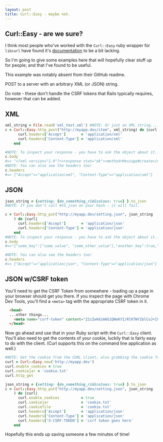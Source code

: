 ```yaml
---
layout: post
title: Curl::Easy - maybe not.
---
```

## Curl::Easy - are we sure?

I think most people who've worked with the `Curl::Easy` ruby wrapper for `libcurl` have found it's [documentation](https://github.com/taf2/curb) to be a bit lacking.

So I'm going to give some examples here that will hopefully clear stuff up for people; and that I've found to be useful.

This example was notably absent from their GitHub readme.

POST to a server with an arbitrary XML (or JSON) string.

Do note - these don't handle the CSRF tokens that Rails typically requires, however that can be added.

## XML
```ruby
xml_string = File.read('xml_test.xml') #NOTE: Or just an XML string....
c = Curl::Easy.http_post("http://myapp.dev/item", xml_string) do |curl|
      curl.headers['Accept']       = 'application/xml'
      curl.headers['Content-Type'] = 'application/xml'
    end

#NOTE: To inspect your response - you have to ask the object about it...
c.body
#=> "<?xml version="1.0"?><response stat="ok"><method>Message#create</method></response>"
#NOTE: You can also see the headers too!
c.headers
#=> {"Accept"=>"application/xml", "Content-Type"=>"application/xml"}
```

## JSON
```ruby
json_string = {setting: {do_something_ridiculous: true} }.to_json
#NOTE: If you don't call #to_json on your hash - it will fail.

c = Curl::Easy.http_put("http://myapp.dev/setting.json", json_string
    ) do |curl|
      curl.headers['Accept']       = 'application/json'
      curl.headers['Content-Type'] = 'application/json'
    end
#NOTE: To inspect your response - you have to ask the object about it...    
c.body
#=>"{"some_key":["some_value", "some_other_value"],"another_key":true,"different_key":1234567}"

#NOTE: You can also see the headers too!
c.headers
#=> {"Accept"=>"application/json", "Content-Type"=>"application/json"}
```

## JSON w/CSRF token
You'll need to get the CSRF Token from somewhere - loading up a page in your browser should get you there.
If you inspect the page with Chrome Dev Tools, you'll find a `<meta>` tag with the appropriate CSRF token in it.

```html
  <head>
  ...other things...
    <meta name="csrf-token" content="22zZwk61A0G1QNeKYI/RlKTWYIGlCoJ+I9oVugIB89w+UiQ8bQ3j6jr0DWfoWFy1zWPdu3mpi3GeIrAWpi1JPA==">
  </head>
```

Now go ahead and use that in your Ruby script with the `Curl::Easy` client. You'll also need to get the contents of your cookie, luckily that is fairly easy to do with the client. (Curl supports this on the command line application as well.)

```ruby
#NOTE: Get the cookie from the CURL client, also grabbing the cookie from your browser would work
curl = Curl::Easy.new('http://myapp.dev')
curl.enable_cookies = true
curl.cookiejar = 'cookie.txt'
curl.http_get

json_string = {setting: {do_something_ridiculous: true} }.to_json
c = Curl::Easy.http_put("http://myapp.dev/setting.json", json_string
    ) do |curl|
      curl.enable_cookies          = true
      curl.cookiejar               = 'cookie.txt'
      curl.cookiefile              = 'cookie.txt'
      curl.headers['Accept']       = 'application/json'
      curl.headers['Content-Type'] = 'application/json'
      curl.headers['X-CSRF-TOKEN'] = 'csrf token goes here'
    end
```

Hopefully this ends up saving someone a few minutes of time!
